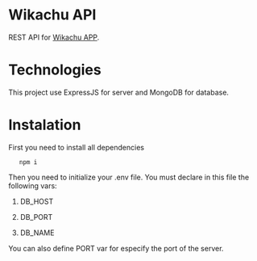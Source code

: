 # Wikachu API

REST API for [Wikachu APP](https://github.com/Mayko2003/wikachu-frontend).

# Technologies

This project use ExpressJS for server and MongoDB for database.

# Instalation

First you need to install all dependencies

```
   npm i
```

Then you need to initialize your .env file. You must declare in this file the following vars:

1. DB_HOST

2. DB_PORT

3. DB_NAME

You can also define PORT var for especify the port of the server.
